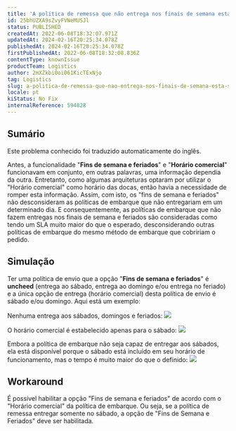```yaml
---
title: 'A política de remessa que não entrega nos finais de semana está sendo considerada'
id: 25bhUZXA9sZvyFVNeMUSJl
status: PUBLISHED
createdAt: 2022-06-08T18:32:07.971Z
updatedAt: 2024-02-16T20:25:34.078Z
publishedAt: 2024-02-16T20:25:34.078Z
firstPublishedAt: 2022-06-08T18:32:08.836Z
contentType: knownIssue
productTeam: Logistics
author: 2mXZkbi0oi061KicTExNjo
tag: Logistics
slug: a-politica-de-remessa-que-nao-entrega-nos-finais-de-semana-esta-sendo-considerada
locale: pt
kiStatus: No Fix
internalReference: 594828
---
```


## Sumário

<div class="alert alert-info">
  <p>Este problema conhecido foi traduzido automaticamente do inglês.</p>
</div>


Antes, a funcionalidade "**Fins de semana e feriados**" e "**Horário comercial**" funcionavam em conjunto, em outras palavras, uma informação dependia da outra.
Entretanto, como algumas arquiteturas optaram por utilizar o "Horário comercial" como horário das docas, então havia a necessidade de romper esta informação.
Assim, com isto, os "fins de semana e feriados" não desconsideram as políticas de embarque que não entregariam em um determinado dia. E consequentemente, as políticas de embarque que não fazem entregas nos finais de semana e feriados são consideradas como tendo um SLA muito maior do que o esperado, desconsiderando outras políticas de embarque do mesmo método de embarque que cobririam o pedido.



## Simulação


Ter uma política de envio que a opção "**Fins de semana e feriados**" é **uncheed** (entrega ao sábado, entrega ao domingo e/ou entrega no feriado) e a única opção de entrega (horário comercial) desta política de envio é sábado e/ou domingo. Aqui está um exemplo:

Nenhuma entrega aos sábados, domingos e feriados:
 ![](https://vtexhelp.zendesk.com/attachments/token/bCySQokwEktvbjouwE8O0e9Jj/?name=image.png)

O horário comercial é estabelecido apenas para o sábado:
 ![](https://vtexhelp.zendesk.com/attachments/token/0IEYFx0IeeCa39loJzekErluI/?name=image.png)

Embora a política de embarque não seja capaz de entregar aos sábados, ela está disponível porque o sábado está incluído em seu horário de funcionamento, mas o tempo é muito maior do que o definido:
 ![](https://vtexhelp.zendesk.com/attachments/token/jefQyreOWL8Ty0V1vPTTS270v/?name=image.png)



## Workaround


É possível habilitar a opção "Fins de semana e feriados" de acordo com o "Horário comercial" da política de embarque. Ou seja, se a política de remessa entregar somente no sábado, a opção de "Fins de Semana e Feriados" deve ser habilitada.

